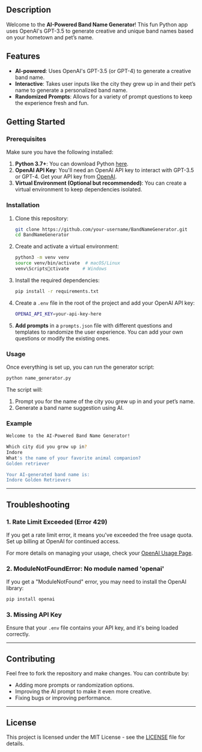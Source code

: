 ## Description

Welcome to the **AI-Powered Band Name Generator**! This fun Python app uses OpenAI's GPT-3.5 to generate creative and unique band names based on your hometown and pet’s name.

## Features

- **AI-powered**: Uses OpenAI's GPT-3.5 (or GPT-4) to generate a creative band name.
- **Interactive**: Takes user inputs like the city they grew up in and their pet’s name to generate a personalized band name.
- **Randomized Prompts**: Allows for a variety of prompt questions to keep the experience fresh and fun.

## Getting Started

### Prerequisites

Make sure you have the following installed:

1. **Python 3.7+**: You can download Python [here](https://www.python.org/downloads/).
2. **OpenAI API Key**: You'll need an OpenAI API key to interact with GPT-3.5 or GPT-4. Get your API key from [OpenAI](https://platform.openai.com/account/api-keys).
3. **Virtual Environment (Optional but recommended)**: You can create a virtual environment to keep dependencies isolated.

### Installation

1. Clone this repository:

   ```bash
   git clone https://github.com/your-username/BandNameGenerator.git
   cd BandNameGenerator
   ```

2. Create and activate a virtual environment:

   ```bash
   python3 -m venv venv
   source venv/bin/activate  # macOS/Linux
   venv\Scriptsctivate     # Windows
   ```

3. Install the required dependencies:

   ```bash
   pip install -r requirements.txt
   ```

4. Create a `.env` file in the root of the project and add your OpenAI API key:

   ```bash
   OPENAI_API_KEY=your-api-key-here
   ```

5. **Add prompts** in a `prompts.json` file with different questions and templates to randomize the user experience. You can add your own questions or modify the existing ones.

### Usage

Once everything is set up, you can run the generator script:

```bash
python name_generator.py
```

The script will:

1. Prompt you for the name of the city you grew up in and your pet’s name.
2. Generate a band name suggestion using AI.

### Example

```bash
Welcome to the AI-Powered Band Name Generator!

Which city did you grow up in?
Indore
What's the name of your favorite animal companion?
Golden retriever

Your AI-generated band name is:
Indore Golden Retrievers
```

---

## Troubleshooting

### 1. **Rate Limit Exceeded (Error 429)**

If you get a rate limit error, it means you've exceeded the free usage quota. Set up billing at OpenAI for continued access.

For more details on managing your usage, check your [OpenAI Usage Page](https://platform.openai.com/account/usage).

### 2. **ModuleNotFoundError: No module named 'openai'**

If you get a "ModuleNotFound" error, you may need to install the OpenAI library:

```bash
pip install openai
```

### 3. **Missing API Key**

Ensure that your `.env` file contains your API key, and it's being loaded correctly.

---

## Contributing

Feel free to fork the repository and make changes. You can contribute by:

- Adding more prompts or randomization options.
- Improving the AI prompt to make it even more creative.
- Fixing bugs or improving performance.

---

## License

This project is licensed under the MIT License - see the [LICENSE](LICENSE) file for details.
